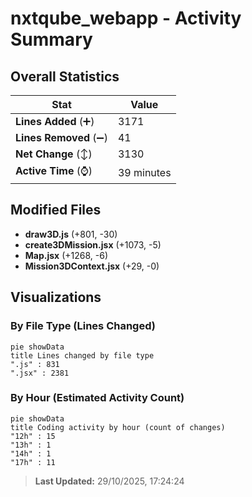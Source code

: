 # nxtqube_webapp - Activity Summary 

## Overall Statistics

| Stat                   | Value                                                             |
| ---------------------- | ----------------------------------------------------------------- |
| **Lines Added** (➕)   | 3171                                          |
| **Lines Removed** (➖) | 41                                        |
| **Net Change** (↕)    | 3130                |
| **Active Time** (⌚)   | 39 minutes |


## Modified Files
- **draw3D.js** (+801, -30)
- **create3DMission.jsx** (+1073, -5)
- **Map.jsx** (+1268, -6)
- **Mission3DContext.jsx** (+29, -0)

## Visualizations

### By File Type (Lines Changed)

```mermaid
pie showData
title Lines changed by file type
".js" : 831
".jsx" : 2381
```

### By Hour (Estimated Activity Count)

```mermaid
pie showData
title Coding activity by hour (count of changes)
"12h" : 15
"13h" : 1
"14h" : 1
"17h" : 11
```


> **Last Updated:** 29/10/2025, 17:24:24